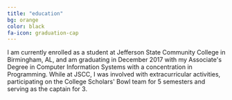 ```yaml
---
title: "education"
bg: orange
color: black
fa-icon: graduation-cap
---
```


I am currently enrolled as a student at Jefferson State Community College in Birmingham, AL, and am graduating in December 2017 with my Associate's Degree in Computer Information Systems with a concentration in Programming. While at JSCC, I was involved with extracurricular activities, participating on the College Scholars' Bowl team for 5 semesters and serving as the captain for 3.
